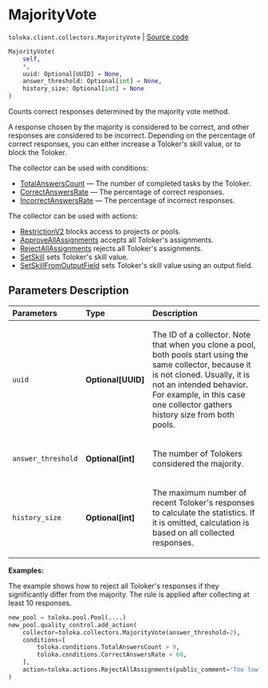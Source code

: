 # MajorityVote
`toloka.client.collectors.MajorityVote` | [Source code](https://github.com/Toloka/toloka-kit/blob/v1.2.0/src/client/collectors.py#L401)

```python
MajorityVote(
    self,
    *,
    uuid: Optional[UUID] = None,
    answer_threshold: Optional[int] = None,
    history_size: Optional[int] = None
)
```

Counts correct responses determined by the majority vote method.


A response chosen by the majority is considered to be correct, and other responses are considered to be incorrect.
Depending on the percentage of correct responses, you can either increase a Toloker's skill value, or to block the Toloker.

The collector can be used with conditions:
* [TotalAnswersCount](toloka.client.conditions.TotalAnswersCount.md) — The number of completed tasks by the Toloker.
* [CorrectAnswersRate](toloka.client.conditions.CorrectAnswersRate.md) — The percentage of correct responses.
* [IncorrectAnswersRate](toloka.client.conditions.IncorrectAnswersRate.md) — The percentage of incorrect responses.

The collector can be used with actions:
* [RestrictionV2](toloka.client.actions.RestrictionV2.md) blocks access to projects or pools.
* [ApproveAllAssignments](toloka.client.actions.ApproveAllAssignments.md) accepts all Toloker's assignments.
* [RejectAllAssignments](toloka.client.actions.RejectAllAssignments.md) rejects all Toloker's assignments.
* [SetSkill](toloka.client.actions.SetSkill.md) sets Toloker's skill value.
* [SetSkillFromOutputField](toloka.client.actions.SetSkillFromOutputField.md) sets Toloker's skill value using an output field.

## Parameters Description

| Parameters | Type | Description |
| :----------| :----| :-----------|
`uuid`|**Optional\[UUID\]**|<p>The ID of a collector. Note that when you clone a pool, both pools start using the same collector, because it is not cloned. Usually, it is not an intended behavior. For example, in this case one collector gathers history size from both pools.</p>
`answer_threshold`|**Optional\[int\]**|<p>The number of Tolokers considered the majority.</p>
`history_size`|**Optional\[int\]**|<p>The maximum number of recent Toloker&#x27;s responses to calculate the statistics. If it is omitted, calculation is based on all collected responses.</p>

**Examples:**

The example shows how to reject all Toloker's responses if they significantly differ from the majority. The rule is applied after collecting at least 10 responses.

```python
new_pool = toloka.pool.Pool(....)
new_pool.quality_control.add_action(
    collector=toloka.collectors.MajorityVote(answer_threshold=2),
    conditions=[
        toloka.conditions.TotalAnswersCount > 9,
        toloka.conditions.CorrectAnswersRate < 60,
    ],
    action=toloka.actions.RejectAllAssignments(public_comment='Too low quality')
)
```
